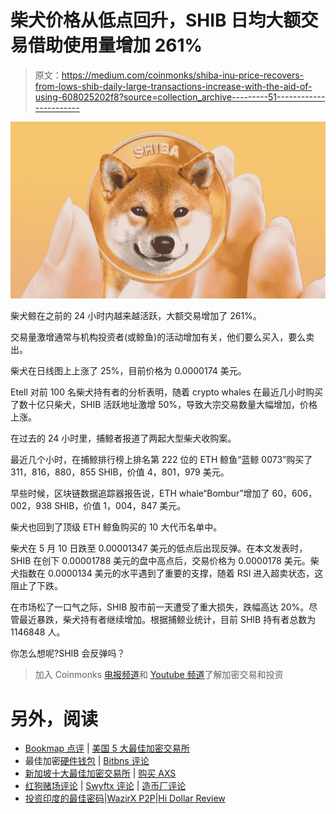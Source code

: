 # 柴犬价格从低点回升，SHIB 日均大额交易借助使用量增加 261%

> 原文：<https://medium.com/coinmonks/shiba-inu-price-recovers-from-lows-shib-daily-large-transactions-increase-with-the-aid-of-using-608025202f8?source=collection_archive---------51----------------------->

![](img/465d0fa1cbac487c96145841024e553e.png)

柴犬鲸在之前的 24 小时内越来越活跃，大额交易增加了 261%。

交易量激增通常与机构投资者(或鲸鱼)的活动增加有关，他们要么买入，要么卖出。

柴犬在日线图上上涨了 25%，目前价格为 0.0000174 美元。

Etell 对前 100 名柴犬持有者的分析表明，随着 crypto whales 在最近几小时购买了数十亿只柴犬，SHIB 活跃地址激增 50%，导致大宗交易数量大幅增加，价格上涨。

在过去的 24 小时里，捕鲸者报道了两起大型柴犬收购案。

最近几个小时，在捕鲸排行榜上排名第 222 位的 ETH 鲸鱼“蓝鲸 0073”购买了 311，816，880，855 SHIB，价值 4，801，979 美元。

早些时候，区块链数据追踪器报告说，ETH whale“Bombur”增加了 60，606，002，938 SHIB，价值 1，004，847 美元。

柴犬也回到了顶级 ETH 鲸鱼购买的 10 大代币名单中。

柴犬在 5 月 10 日跌至 0.00001347 美元的低点后出现反弹。在本文发表时，SHIB 在创下 0.00001788 美元的盘中高点后，交易价格为 0.0000178 美元。柴犬指数在 0.0000134 美元的水平遇到了重要的支撑，随着 RSI 进入超卖状态，这阻止了下跌。

在市场松了一口气之际，SHIB 股市前一天遭受了重大损失，跌幅高达 20%。尽管最近暴跌，柴犬持有者继续增加。根据捕鲸业统计，目前 SHIB 持有者总数为 1146848 人。

你怎么想呢?SHIB 会反弹吗？

> 加入 Coinmonks [电报频道](https://t.me/coincodecap)和 [Youtube 频道](https://www.youtube.com/c/coinmonks/videos)了解加密交易和投资

# 另外，阅读

*   [Bookmap 点评](https://coincodecap.com/bookmap-review-2021-best-trading-software) | [美国 5 大最佳加密交易所](https://coincodecap.com/crypto-exchange-usa)
*   最佳加密[硬件钱包](/coinmonks/hardware-wallets-dfa1211730c6) | [Bitbns 评论](/coinmonks/bitbns-review-38256a07e161)
*   [新加坡十大最佳加密交易所](https://coincodecap.com/crypto-exchange-in-singapore) | [购买 AXS](https://coincodecap.com/buy-axs-token)
*   [红狗赌场评论](https://coincodecap.com/red-dog-casino-review) | [Swyftx 评论](https://coincodecap.com/swyftx-review) | [造币厂评论](https://coincodecap.com/coingate-review)
*   [投资印度的最佳密码](https://coincodecap.com/best-crypto-to-invest-in-india-in-2021)|[WazirX P2P](https://coincodecap.com/wazirx-p2p)|[Hi Dollar Review](https://coincodecap.com/hi-dollar-review)